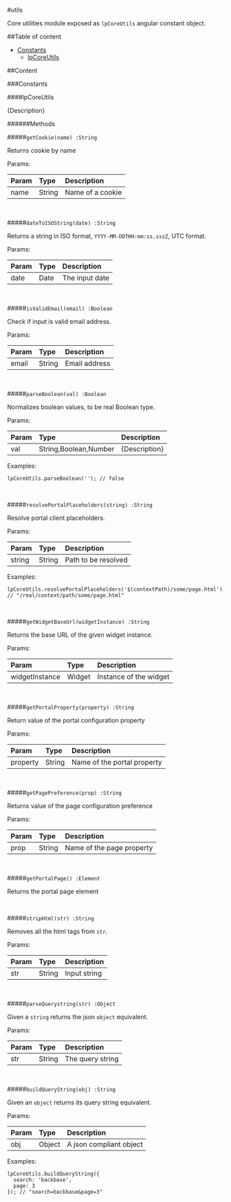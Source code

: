 #utils

Core utilities module exposed as `lpCoreUtils` angular constant object.

##Table of content

- [Constants](#constants)
    - [lpCoreUtils](#lpCoreUtils)

##Content

###Constants

####<a name="lpCoreUtils"></a>lpCoreUtils


{Description}

######Methods

#####`getCookie(name) :String`

Returns cookie by name

Params:

| Param| Type| Description|
| :----| :----| :----|
| name| String| Name of a cookie|


<br>

#####`dateToISOString(date) :String`

Returns a string in ISO format, `YYYY-MM-DDTHH:mm:ss.sssZ`, UTC format.

Params:

| Param| Type| Description|
| :----| :----| :----|
| date| Date| The input date|


<br>

#####`isValidEmail(email) :Boolean`

Check if input is valid email address.

Params:

| Param| Type| Description|
| :----| :----| :----|
| email| String| Email address|


<br>

#####`parseBoolean(val) :Boolean`

Normalizes boolean values, to be real Boolean type.

Params:

| Param| Type| Description|
| :----| :----| :----|
| val| String,Boolean,Number| {Description}|

Examples:

```
lpCoreUtils.parseBoolean(''); // false
```


<br>

#####`resolvePortalPlaceholders(string) :String`

Resolve portal client placeholders.

Params:

| Param| Type| Description|
| :----| :----| :----|
| string| String| Path to be resolved|

Examples:

```
lpCoreUtils.resolvePortalPlaceholders('$(contextPath)/some/page.html'); // "/real/context/path/some/page.html"
```


<br>

#####`getWidgetBaseUrl(widgetInstance) :String`

Returns the base URL of the given widget instance.

Params:

| Param| Type| Description|
| :----| :----| :----|
| widgetInstance| Widget| Instance of the widget|


<br>

#####`getPortalProperty(property) :String`

Return value of the portal configuration property

Params:

| Param| Type| Description|
| :----| :----| :----|
| property| String| Name of the portal property|


<br>

#####`getPagePreference(prop) :String`

Returns value of the page configuration preference

Params:

| Param| Type| Description|
| :----| :----| :----|
| prop| String| Name of the page property|


<br>

#####`getPortalPage() :Element`

Returns the portal page element


<br>

#####`stripHtml(str) :String`

Removes all the html tags from `str`.

Params:

| Param| Type| Description|
| :----| :----| :----|
| str| String| Input string|


<br>

#####`parseQuerystring(str) :Object`

Given a `string` returns the json `object` equivalent.

Params:

| Param| Type| Description|
| :----| :----| :----|
| str| String| The query string|


<br>

#####`buildQueryString(obj) :String`

Given an `object` returns its query string equivalent.

Params:

| Param| Type| Description|
| :----| :----| :----|
| obj| Object| A json compliant object|

Examples:

```
lpCoreUtils.buildQueryString({
  search: 'backbase',
  page: 3
}); // "search=backbase&page=3"
```


<br>


<br>

